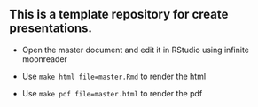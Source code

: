 ## This is a template repository for create presentations.

- Open the master document and edit it in RStudio using infinite moonreader

- Use `make html file=master.Rmd` to render the html

- Use `make pdf file=master.html` to render the pdf
